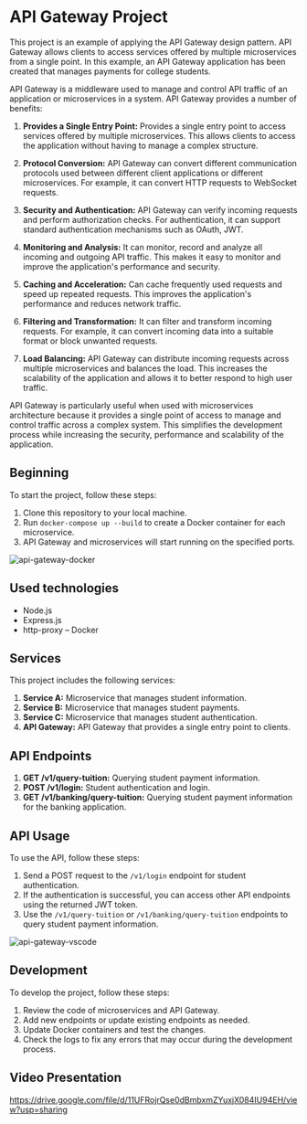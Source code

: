 # API Gateway Project

This project is an example of applying the API Gateway design pattern. API Gateway allows clients to access services offered by multiple microservices from a single point. In this example, an API Gateway application has been created that manages payments for college students.

API Gateway is a middleware used to manage and control API traffic of an application or microservices in a system. API Gateway provides a number of benefits:

1. **Provides a Single Entry Point:** Provides a single entry point to access services offered by multiple microservices. This allows clients to access the application without having to manage a complex structure.

2. **Protocol Conversion:** API Gateway can convert different communication protocols used between different client applications or different microservices. For example, it can convert HTTP requests to WebSocket requests.

3. **Security and Authentication:** API Gateway can verify incoming requests and perform authorization checks. For authentication, it can support standard authentication mechanisms such as OAuth, JWT.

4. **Monitoring and Analysis:** It can monitor, record and analyze all incoming and outgoing API traffic. This makes it easy to monitor and improve the application's performance and security.

5. **Caching and Acceleration:** Can cache frequently used requests and speed up repeated requests. This improves the application's performance and reduces network traffic.

6. **Filtering and Transformation:** It can filter and transform incoming requests. For example, it can convert incoming data into a suitable format or block unwanted requests.

7. **Load Balancing:** API Gateway can distribute incoming requests across multiple microservices and balances the load. This increases the scalability of the application and allows it to better respond to high user traffic.

API Gateway is particularly useful when used with microservices architecture because it provides a single point of access to manage and control traffic across a complex system. This simplifies the development process while increasing the security, performance and scalability of the application.

## Beginning

To start the project, follow these steps:

1. Clone this repository to your local machine.
2. Run `docker-compose up --build` to create a Docker container for each microservice.
3. API Gateway and microservices will start running on the specified ports.
   
![api-gateway-docker](https://github.com/OzlemKlc/API-Gateway/assets/122043812/7014317f-0cc3-49d1-87b9-0095f97d70b7)


## Used technologies

- Node.js
- Express.js
- http-proxy
– Docker

## Services

This project includes the following services:

1. **Service A:** Microservice that manages student information.
2. **Service B:** Microservice that manages student payments.
3. **Service C:** Microservice that manages student authentication.
4. **API Gateway:** API Gateway that provides a single entry point to clients.

## API Endpoints

1. **GET /v1/query-tuition:** Querying student payment information.
2. **POST /v1/login:** Student authentication and login.
3. **GET /v1/banking/query-tuition:** Querying student payment information for the banking application.

## API Usage

To use the API, follow these steps:

1. Send a POST request to the `/v1/login` endpoint for student authentication.
2. If the authentication is successful, you can access other API endpoints using the returned JWT token.
3. Use the `/v1/query-tuition` or `/v1/banking/query-tuition` endpoints to query student payment information.

![api-gateway-vscode](https://github.com/OzlemKlc/API-Gateway/assets/122043812/ec3ae63f-599a-42bd-83d0-a4a5d69626f9)

## Development

To develop the project, follow these steps:

1. Review the code of microservices and API Gateway.
2. Add new endpoints or update existing endpoints as needed.
3. Update Docker containers and test the changes.
4. Check the logs to fix any errors that may occur during the development process.

## Video Presentation
https://drive.google.com/file/d/11UFRojrQse0dBmbxmZYuxjX084IU94EH/view?usp=sharing
